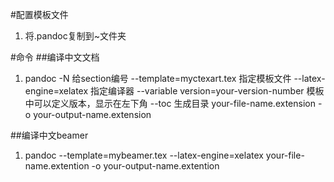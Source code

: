 #配置模板文件
1. 将.pandoc复制到~文件夹

#命令
##编译中文文档
1. pandoc 
-N 给section编号
--template=myctexart.tex 指定模板文件
--latex-engine=xelatex  指定编译器
--variable version=your-version-number 模板中可以定义版本，显示在左下角 
--toc 生成目录
your-file-name.extension -o your-output-name.extension

##编译中文beamer
1. pandoc 
--template=mybeamer.tex 
--latex-engine=xelatex 
your-file-name.extention -o your-output-name.extention
